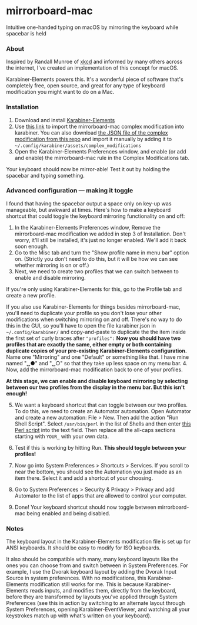 # mirrorboard-mac
Intuitive one-handed typing on macOS by mirroring the keyboard while spacebar is held

### About
Inspired by Randall Munroe of [xkcd](https://xkcd.com) and informed by many others across the internet, I've created an implementation of this concept for macOS.

Karabiner-Elements powers this. It's a wonderful piece of software that's completely free, open source, and great for any type of keyboard modification you might want to do on a Mac.

### Installation
1. Download and install [Karabiner-Elements](https://pqrs.org/osx/karabiner/)
2. Use [this link](karabiner://karabiner/assets/complex_modifications/import?url=https://github.com/qubist/mirrorboard-mac/raw/master/mirrorboard-mac.json) to import the mirrorboard-mac complex modification into karabiner. You can also download [the JSON file of the complex modification from this repo](mirrorboard-mac.json) and import it manually by adding it to `~/.config/karabiner/assets/complex_modifications`
3. Open the Karabiner-Elements Preferences window, and enable (or add and enable) the mirrorboard-mac rule in the Complex Modifications tab.

Your keyboard should now be mirror-able! Test it out by holding the spacebar and typing something.

### Advanced configuration — making it toggle

I found that having the spacebar output a space only on key-up was manageable, but awkward at times. Here's how to make a keyboard shortcut that could toggle the keyboard mirroring functionality on and off:

1. In the Karabiner-Elements Preferences window, Remove the mirrorboard-mac modification we added in step 3 of Installation. Don't worry, it'll still be installed, it's just no longer enabled. We'll add it back soon enough.
2. Go to the Misc tab and turn the "Show profile name in menu bar" option on. (Strictly you don't need to do this, but it will be how we can see whether mirroring is on or off.)
3. Next, we need to create two profiles that we can switch between to enable and disable mirroring.

 If you're only using Karabiner-Elements for this, go to the Profile tab and create a new profile.

 If you also use Karabiner-Elements for things besides mirrorboard-mac, you'll need to duplicate your profile so you don't lose your other modifications when switching mirroring on and off. There's no way to do this in the GUI, so you'll have to open the file karabiner.json in `~/.config/karabiner/` and copy-and-paste to duplicate the the item inside the first set of curly braces after `"profiles":` **Now you should have two profiles that are exactly the same, either empty or both containing duplicate copies of your pre-existing Karabiner-Elements configuration.** Name one "Mirroring" and one "Default" or something like that. I have mine named "␣●" and "␣○" so that they take up less space on my menu bar.
4. Now, add the mirrorboard-mac modification back to one of your profiles.

 **At this stage, we can enable and disable keyboard mirroring by selecting between our two profiles from the display in the menu bar. But this isn't enough!**

5. We want a keyboard shortcut that can toggle between our two profiles. To do this, we need to create an Automator automation. Open Automator and create a new automation: File &gt; New. Then add the action "Run Shell Script". Select `/usr/bin/perl` in the list of Shells and then enter [this Perl script](toggle_profiles.pl) into the text field. Then replace all the all-caps sections starting with `YOUR_` with your own data.

6. Test if this is working by hitting Run. **This should toggle between your profiles!**

7. Now go into System Preferences &gt; Shortcuts &gt; Services. If you scroll to near the bottom, you should see the Automation you just made as an item there. Select it and add a shortcut of your choosing.

8. Go to System Preferences &gt; Security & Privacy &gt; Privacy and add Automator to the list of apps that are allowed to control your computer.

9. Done! Your keyboard shortcut should now toggle between mirrorboard-mac being enabled and being disabled.

### Notes

The keyboard layout in the Karabiner-Elements modification file is set up for ANSI keyboards. It should be easy to modify for ISO keyboards.

It also should be compatible with many, many keyboard layouts like the ones you can choose from and switch between in System Preferences. For example, I use the Dvorak keyboard layout by adding the Dvorak Input Source in system preferences. With no modifications, this Karabiner-Elements modification still works for me. This is because Karabiner-Elements reads inputs, and modifies them, directly from the keyboard, before they are transformed by layouts you've applied through System Preferences (see this in action by switching to an alternate layout through System Preferences, opening Karabiner-EventViewer, and watching all your keystrokes match up with what's written on your keyboard).
